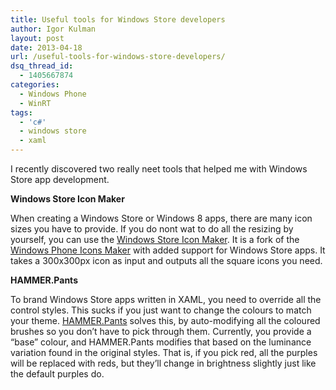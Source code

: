 ```yaml
---
title: Useful tools for Windows Store developers
author: Igor Kulman
layout: post
date: 2013-04-18
url: /useful-tools-for-windows-store-developers/
dsq_thread_id:
  - 1405667874
categories:
  - Windows Phone
  - WinRT
tags:
  - 'c#'
  - windows store
  - xaml
---
```

I recently discovered two really neet tools that helped me with Windows Store app development. 

**Windows Store Icon Maker**

When creating a Windows Store or Windows 8 apps, there are many icon sizes you have to provide. If you do nont wat to do all the resizing by yourself, you can use the [Windows Store Icon Maker][1]. It is a fork of the [Windows Phone Icons Maker][2] with added support for Windows Store apps. It takes a 300x300px icon as input and outputs all the square icons you need. 

**HAMMER.Pants**

To brand Windows Store apps written in XAML, you need to override all the control styles. This sucks if you just want to change the colours to match your theme. [HAMMER.Pants][3] solves this, by auto-modifying all the coloured brushes so you don&#8217;t have to pick through them. Currently, you provide a &#8220;base&#8221; colour, and HAMMER.Pants modifies that based on the luminance variation found in the original styles. That is, if you pick red, all the purples will be replaced with reds, but they&#8217;ll change in brightness slightly just like the default purples do.

 [1]: https://github.com/DavidBurela/WindowsMarketplaceIconMaker
 [2]: http://wpiconmaker.codeplex.com/
 [3]: https://github.com/Code52/HAMMER